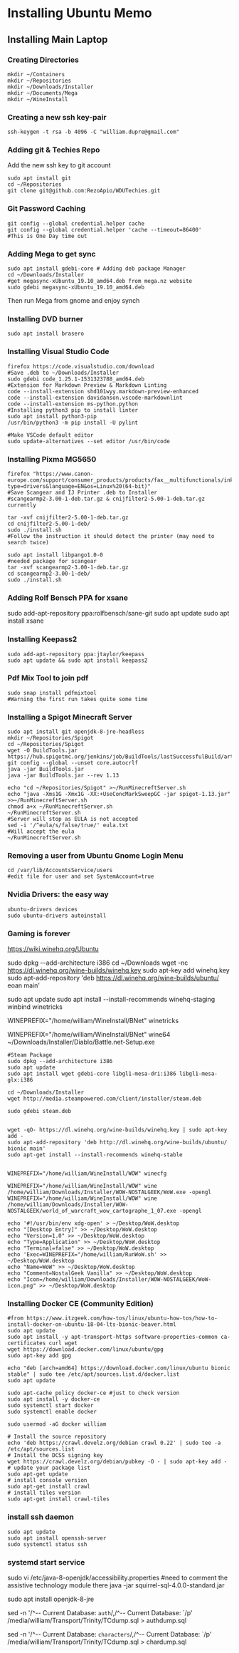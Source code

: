 
# Installing Ubuntu Memo

## Installing Main Laptop

### Creating Directories

```shell
mkdir ~/Containers
mkdir ~/Repositories
mkdir ~/Downloads/Installer
mkdir ~/Documents/Mega
mkdir ~/WineInstall
```

### Creating a new ssh key-pair

```shell
ssh-keygen -t rsa -b 4096 -C "william.dupre@gmail.com"
```



### Adding git & Techies Repo

Add the new ssh key to git account

```shell
sudo apt install git
cd ~/Repositories
git clone git@github.com:RezoApio/WDUTechies.git
```

### Git Password Caching

```shell
git config --global credential.helper cache
git config --global credential.helper 'cache --timeout=86400'
#This is One Day time out

```

### Adding Mega to get sync

```shell
sudo apt install gdebi-core # Adding deb package Manager
cd ~/Downloads/Installer
#get megasync-xUbuntu_19.10_amd64.deb from mega.nz website
sudo gdebi megasync-xUbuntu_19.10_amd64.deb
```

Then run Mega from gnome and enjoy synch

### Installing DVD burner

```shell
sudo apt install brasero
```

### Installing Visual Studio Code

```shell
firefox https://code.visualstudio.com/download
#Save .deb to ~/Downloads/Installer
sudo gdebi code_1.25.1-1531323788_amd64.deb
#Extension for Markdown Preview & Markdown Linting
code --install-extension shd101wyy.markdown-preview-enhanced
code --install-extension davidanson.vscode-markdownlint
code --install-extension ms-python.python
#Installing python3 pip to install linter
sudo apt install python3-pip
/usr/bin/python3 -m pip install -U pylint

#Make VSCode default editor
sudo update-alternatives --set editor /usr/bin/code

```

### Installing Pixma MG5650

```shell
firefox "https://www.canon-europe.com/support/consumer_products/products/fax__multifunctionals/inkjet/pixma_mg_series/pixma_mg5650.aspx?type=drivers&language=EN&os=Linux%20(64-bit)"
#Save Scangear and IJ Printer .deb to Installer
#scangearmp2-3.00-1-deb.tar.gz & cnijfilter2-5.00-1-deb.tar.gz currently

tar -xvf cnijfilter2-5.00-1-deb.tar.gz
cd cnijfilter2-5.00-1-deb/
sudo ./install.sh
#Follow the instruction it should detect the printer (may need to search twice)

sudo apt install libpango1.0-0
#needed package for scangear
tar -xvf scangearmp2-3.00-1-deb.tar.gz
cd scangearmp2-3.00-1-deb/
sudo ./install.sh

```

### Adding Rolf Bensch PPA for xsane
sudo add-apt-repository ppa:rolfbensch/sane-git
sudo apt update
sudo apt install xsane


### Installing Keepass2

```shell
sudo add-apt-repository ppa:jtaylor/keepass
sudo apt update && sudo apt install keepass2
```

### Pdf Mix Tool to join pdf

```shell
sudo snap install pdfmixtool
#Warning the first run takes quite some time
```

### Installing a Spigot Minecraft Server

```shell
sudo apt install git openjdk-8-jre-headless
mkdir ~/Repositories/Spigot
cd ~/Repositories/Spigot
wget -O BuildTools.jar https://hub.spigotmc.org/jenkins/job/BuildTools/lastSuccessfulBuild/artifact/target/BuildTools.jar
git config --global --unset core.autocrlf
java -jar BuildTools.jar
java -jar BuildTools.jar --rev 1.13

echo "cd ~/Repositories/Spigot" >~/RunMinecreftServer.sh
echo "java -Xms1G -Xmx1G -XX:+UseConcMarkSweepGC -jar spigot-1.13.jar" >>~/RunMinecreftServer.sh
chmod a+x ~/RunMinecreftServer.sh
~/RunMinecreftServer.sh
#Server will stop as EULA is not accepted
sed -i '/^eula/s/false/true/' eula.txt
#Will accept the eula
~/RunMinecreftServer.sh
```

### Removing a user from Ubuntu Gnome Login Menu

```shell
cd /var/lib/AccountsService/users
#edit file for user and set SystemAccount=true
```


### Nvidia Drivers: the easy way

```shell
ubuntu-drivers devices
sudo ubuntu-drivers autoinstall
```

### Gaming is forever

https://wiki.winehq.org/Ubuntu

sudo dpkg --add-architecture i386
cd ~/Downloads
wget -nc https://dl.winehq.org/wine-builds/winehq.key
sudo apt-key add winehq.key
sudo apt-add-repository 'deb https://dl.winehq.org/wine-builds/ubuntu/ eoan main'

sudo apt update
sudo apt install --install-recommends winehq-staging winbind winetricks


WINEPREFIX="/home/william/WineInstall/BNet" winetricks

WINEPREFIX="/home/william/WineInstall/BNet" wine64 ~/Downloads/Installer/Diablo/Battle.net-Setup.exe

```shell
#Steam Package
sudo dpkg --add-architecture i386
sudo apt update
sudo apt install wget gdebi-core libgl1-mesa-dri:i386 libgl1-mesa-glx:i386

cd ~/Downloads/Installer
wget http://media.steampowered.com/client/installer/steam.deb

sudo gdebi steam.deb


wget -qO- https://dl.winehq.org/wine-builds/winehq.key | sudo apt-key add -
sudo apt-add-repository 'deb http://dl.winehq.org/wine-builds/ubuntu/ bionic main'
sudo apt-get install --install-recommends winehq-stable


WINEPREFIX="/home/william/WineInstall/WOW" winecfg

WINEPREFIX="/home/william/WineInstall/WOW" wine /home/william/Downloads/Installer/WOW-NOSTALGEEK/WoW.exe -opengl
WINEPREFIX="/home/william/WineInstall/WOW" wine /home/william/Downloads/Installer/WOW-NOSTALGEEK/world_of_warcraft_wow_cartographe_1_07.exe -opengl

echo '#!/usr/bin/env xdg-open' > ~/Desktop/WoW.desktop
echo "[Desktop Entry]" >> ~/Desktop/WoW.desktop
echo "Version=1.0" >> ~/Desktop/WoW.desktop
echo "Type=Application" >> ~/Desktop/WoW.desktop
echo "Terminal=false" >> ~/Desktop/WoW.desktop
echo 'Exec=WINEPREFIX="/home/william/RunWoW.sh' >> ~/Desktop/WoW.desktop
echo "Name=WoW" >> ~/Desktop/WoW.desktop
echo "Comment=NostalGeek Vanilla" >> ~/Desktop/WoW.desktop
echo "Icon=/home/william/Downloads/Installer/WOW-NOSTALGEEK/WoW-icon.png" >> ~/Desktop/WoW.desktop
```

### Installing Docker CE (Community Edition)

```shell
#from https://www.itzgeek.com/how-tos/linux/ubuntu-how-tos/how-to-install-docker-on-ubuntu-18-04-lts-bionic-beaver.html
sudo apt update
sudo apt install -y apt-transport-https software-properties-common ca-certificates curl wget
wget https://download.docker.com/linux/ubuntu/gpg 
sudo apt-key add gpg

echo "deb [arch=amd64] https://download.docker.com/linux/ubuntu bionic stable" | sudo tee /etc/apt/sources.list.d/docker.list
sudo apt update

sudo apt-cache policy docker-ce #just to check version
sudo apt install -y docker-ce
sudo systemctl start docker
sudo systemctl enable docker

sudo usermod -aG docker william
```

```shell
# Install the source repository
echo 'deb https://crawl.develz.org/debian crawl 0.22' | sudo tee -a /etc/apt/sources.list
# Install the DCSS signing key
wget https://crawl.develz.org/debian/pubkey -O - | sudo apt-key add -
# update your package list
sudo apt-get update
# install console version
sudo apt-get install crawl
# install tiles version
sudo apt-get install crawl-tiles
```

### install ssh daemon
```shell
sudo apt update
sudo apt install openssh-server
sudo systemctl status ssh
```

### systemd start service



sudo vi /etc/java-8-openjdk/accessibility.properties
#need to comment the assistive technology module there
java -jar squirrel-sql-4.0.0-standard.jar



sudo apt install openjdk-8-jre





sed -n '/^-- Current Database: `auth`/,/^-- Current Database: `/p' /media/william/Transport/Trinity/TCdump.sql > authdump.sql

sed -n '/^-- Current Database: `characters`/,/^-- Current Database: `/p' /media/william/Transport/Trinity/TCdump.sql > chardump.sql
